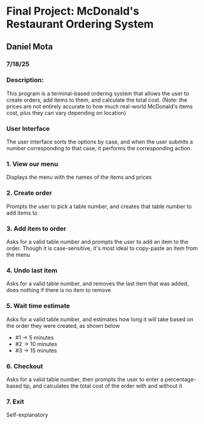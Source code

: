 # Final Project: McDonald's Restaurant Ordering System
## Daniel Mota
### 7/18/25
### Description:

This program is a terminal-based ordering system that allows the user to create orders, add items to them, and calculate the total cost.
(Note: the prices are not entirely accurate to how much real-world McDonald's items cost, plus they can vary depending on location)

### User Interface
The user interface sorts the options by case, and when the user submits a number corresponding to that case, it performs the corresponding action.

### 1. View our menu
Displays the menu with the names of the items and prices
### 2. Create order
Prompts the user to pick a table number, and creates that table number to add items to
### 3. Add item to order
Asks for a valid table number and prompts the user to add an item to the order. Though it is case-sensitive, it's most ideal to copy-paste an item from the menu
### 4. Undo last item
Asks for a valid table number, and removes the last item that was added, does nothing if there is no item to remove
### 5. Wait time estimate
Asks for a valid table number, and estimates how long it will take based on the order they were created, as shown below
- #1 -> 5 minutes
- #2 -> 10 minutes
- #3 -> 15 minutes
### 6. Checkout
Asks for a valid table number, then prompts the user to enter a percentage-based tip, and calculates the total cost of the order with and without it
### 7. Exit
Self-explanatory

